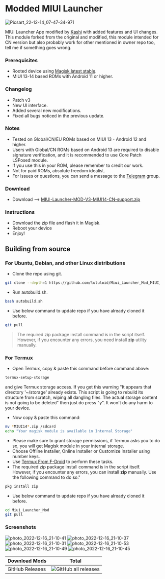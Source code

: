 # Modded MIUI Launcher

![Picsart_22-12-14_07-47-34-971](https://telegra.ph/file/479d8c1d24c2b5f2c7168.png)

MIUI Launcher App modified by [Kashi](https://t.me/kakashi1v1) with added features and UI changes.
This module forked from the original and modified, this module intended for CN version but also probably work for other mentioned in owner repo too, tell me if something goes wrong.

### Prerequisites
- Rooted device using [Magisk latest stable](https://github.com/topjohnwu/Magisk/releases/latest).
- MIUI 13-14 based ROMs with Android 11 or higher.

### Changelog
- Patch v3
- New UI interface.
- Added several new modifications.
- Fixed all bugs noticed in the previous update.

### Notes
- Tested on Global/CN/EU ROMs based on MIUI 13 - Android 12 and higher.
- Users with Global/CN ROMs based on Android 13 are required to disable signature verification, and it is recommended to use Core Patch LSPosed module.
- If you use this in your ROM, please remember to credit our work.
- Not for paid ROMs, absolute freedom idealist.
- For issues or questions, you can send a message to the [Telegram](https://t.me/amogus_discussion) group.

### Download
- Download --> [MIUI-Launcher-MOD-V3-MIUI14-CN-support.zip](https://github.com/lululoid/Miui_Launcher_Mod_MIUI_14_FOG_CN/raw/main/MIUI-Launcher-MOD-V3-MIUI14-CN-support.zip)

### Instructions
- Download the zip file and flash it in Magisk.
- Reboot your device
- Enjoy!

## Building from source

### For Ubuntu, Debian, and other Linux distributions
- Clone the repo using git.
```sh
git clone --depth=1 https://github.com/lululoid/Miui_Launcher_Mod_MIUI_14_FOG_CN.git && cd Miui_Launcher_Mod_MIUI_14_FOG_CN
```
- Run autobuild.sh.
```sh
bash autobuild.sh
```
- Use below command to update repo if you have already cloned it before.
```sh
git pull
```

> The required zip package install command is in the script itself. However, if you encounter any errors, you need install **zip** utility manually.

### For Termux
- Open Termux, copy & paste this command before command above:
```sh
termux-setup-storage
```
and give Termux storage access. If you get this warning "It appears that directory '~/storage' already exists. This script is going to rebuild its structure from scratch, wiping all dangling files. The actual storage content is not going to be deleted" then just do press "y". It won't do any harm to your device.
- Now copy & paste this command:
```sh
mv *MIUI14*.zip /sdcard
echo "Your magisk module is available in Internal Storage"
```
- Please make sure to grant storage permissions, if Termux asks you to do so, you will get Magisk module in your internal storage.
- Choose Offline Installer, Online Installer or Customize Installer using number keys.
- Use [Termux From F-Droid](https://f-droid.org/en/packages/com.termux/) to perform these tasks.
- The required zip package install command is in the script itself. However, if you encounter any errors, you can install **zip** manually. Use the following command to do so."
```sh
pkg install zip
```
- Use below command to update repo if you have already cloned it before.
```sh
cd Miui_Launcher_Mod
git pull
```

### Screenshots ###
![photo_2022-12-16_21-10-41](https://telegra.ph/file/f3785e7c0a9635e1cdfd7.png)
![photo_2022-12-16_21-10-37](https://telegra.ph/file/a1aad969d4acfc91b349f.png)
![photo_2022-12-16_21-10-31](https://telegra.ph/file/3437550f579f607362b24.png)
![photo_2022-12-16_21-10-53](https://telegra.ph/file/c94b2230c329bc8ed9ccc.png)
![photo_2022-12-16_21-10-49](https://telegra.ph/file/49c03d4f92af0e105022e.png)
![photo_2022-12-16_21-10-45](https://telegra.ph/file/e4a55ea339eb6249efbb7.png)

| Download Mods | Total |
| --- | --- |
| GitHub Releases | ![GitHub all releases](https://img.shields.io/github/downloads/Mods-Center/Miui_Launcher_Mod/total?logo=GitHub&style=for-the-badge&color=blue) |


